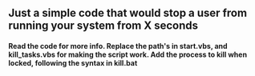 ## Just a simple code that would stop a user from running your system from X seconds

#### Read the code for more info. Replace the path's in start.vbs, and kill_tasks.vbs for making the script work. Add the process to kill when locked, following the syntax in kill.bat
